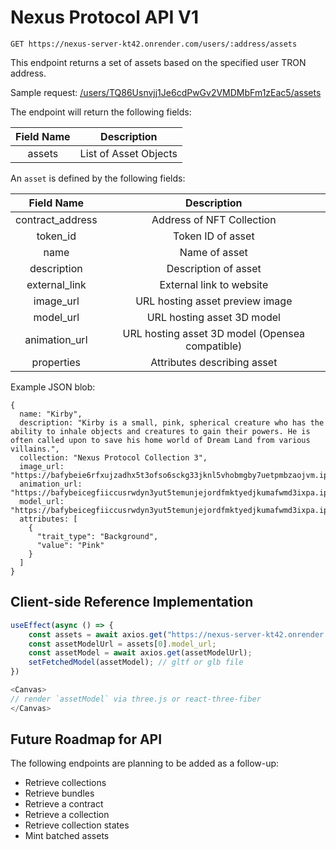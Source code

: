 # Nexus Protocol API V1

`GET https://nexus-server-kt42.onrender.com/users/:address/assets`

This endpoint returns a set of assets based on the specified user TRON address.

Sample request: [/users/TQ86Usnvjj1Je6cdPwGv2VMDMbFm1zEac5/assets](https://nexus-server-kt42.onrender.com/users/TQ86Usnvjj1Je6cdPwGv2VMDMbFm1zEac5/assets)

The endpoint will return the following fields:

| Field Name |      Description      |
| :--------: | :-------------------: |
|   assets   | List of Asset Objects |

An `asset` is defined by the following fields:

|    Field Name    |                   Description                   |
| :--------------: | :---------------------------------------------: |
| contract_address |            Address of NFT Collection            |
|     token_id     |                Token ID of asset                |
|       name       |                  Name of asset                  |
|   description    |              Description of asset               |
|  external_link   |            External link to website             |
|    image_url     |         URL hosting asset preview image         |
|    model_url     |           URL hosting asset 3D model            |
|  animation_url   | URL hosting asset 3D model (Opensea compatible) |
|    properties    |           Attributes describing asset           |

Example JSON blob:

```
{
  name: "Kirby",
  description: "Kirby is a small, pink, spherical creature who has the ability to inhale objects and creatures to gain their powers. He is often called upon to save his home world of Dream Land from various villains.",
  collection: "Nexus Protocol Collection 3",
  image_url: "https://bafybeie6rfxujzadhx5t3ofso6sckg33jknl5vhobmgby7uetpmbzaojvm.ipfs.w3s.link/preview.png",
  animation_url: "https://bafybeicegfiiccusrwdyn3yut5temunjejordfmktyedjkumafwmd3ixpa.ipfs.w3s.link/kirby.glb",
  model_url: "https://bafybeicegfiiccusrwdyn3yut5temunjejordfmktyedjkumafwmd3ixpa.ipfs.w3s.link/kirby.glb",
  attributes: [
    {
      "trait_type": "Background",
      "value": "Pink"
    }
  ]
}
```

## Client-side Reference Implementation

```javascript
useEffect(async () => {
    const assets = await axios.get("https://nexus-server-kt42.onrender.com//api/v1/assets/TSiY1b9bXh6ERoFeascqLEtXdiQxVNQnK7");
    const assetModelUrl = assets[0].model_url;
    const assetModel = await axios.get(assetModelUrl);
    setFetchedModel(assetModel); // gltf or glb file
})

<Canvas>
// render `assetModel` via three.js or react-three-fiber
</Canvas>
```

## Future Roadmap for API

The following endpoints are planning to be added as a follow-up:

- Retrieve collections
- Retrieve bundles
- Retrieve a contract
- Retrieve a collection
- Retrieve collection states
- Mint batched assets
